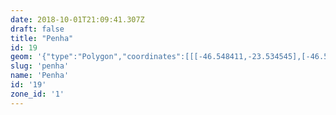 ```yaml
---
date: 2018-10-01T21:09:41.307Z
draft: false
title: "Penha"
id: 19
geom: '{"type":"Polygon","coordinates":[[[-46.548411,-23.534545],[-46.533418,-23.531637],[-46.532855,-23.531601],[-46.531864,-23.531654],[-46.529306,-23.531986],[-46.528237,-23.532012],[-46.527634,-23.531953],[-46.527659,-23.531792],[-46.521068,-23.531003],[-46.520496,-23.530861],[-46.519828,-23.530594],[-46.515402,-23.528445],[-46.514265,-23.527978],[-46.511431,-23.527524],[-46.51101,-23.527467],[-46.510908,-23.5275],[-46.509381,-23.527208],[-46.508349,-23.527115],[-46.507819,-23.527185],[-46.506692,-23.527475],[-46.505724,-23.527918],[-46.501872,-23.530429],[-46.500522,-23.53114],[-46.497385,-23.533379],[-46.496306,-23.534336],[-46.49535,-23.534894],[-46.494878,-23.535058],[-46.494084,-23.535202],[-46.493736,-23.535206],[-46.492863,-23.5339],[-46.492609,-23.533793],[-46.492479,-23.533671],[-46.488772,-23.529977],[-46.490098,-23.527508],[-46.49139,-23.525747],[-46.491747,-23.525346],[-46.492949,-23.524372],[-46.49323,-23.524048],[-46.493378,-23.524033],[-46.493308,-23.523947],[-46.493372,-23.523902],[-46.4934,-23.523946],[-46.493967,-23.523601],[-46.494459,-23.523199],[-46.494743,-23.52278],[-46.495083,-23.521967],[-46.495552,-23.521585],[-46.497452,-23.521103],[-46.499902,-23.520309],[-46.500241,-23.520305],[-46.503518,-23.520741],[-46.507383,-23.520625],[-46.507775,-23.520564],[-46.509958,-23.519908],[-46.510679,-23.519619],[-46.51261,-23.51935],[-46.51318,-23.519009],[-46.513771,-23.518393],[-46.514753,-23.517794],[-46.51668,-23.516871],[-46.517487,-23.516379],[-46.519518,-23.515467],[-46.521379,-23.514383],[-46.52215,-23.51405],[-46.522737,-23.513944],[-46.523515,-23.513963],[-46.531523,-23.515035],[-46.533769,-23.51519],[-46.536027,-23.515113],[-46.537027,-23.514979],[-46.539204,-23.514565],[-46.541613,-23.514316],[-46.543843,-23.514321],[-46.545925,-23.514531],[-46.545962,-23.512877],[-46.54586,-23.512456],[-46.546023,-23.512038],[-46.546315,-23.511567],[-46.546599,-23.510779],[-46.547306,-23.50942],[-46.548754,-23.509314],[-46.549234,-23.509341],[-46.549856,-23.509515],[-46.550191,-23.509683],[-46.550441,-23.509893],[-46.550735,-23.509551],[-46.550793,-23.508434],[-46.551388,-23.505865],[-46.551363,-23.505615],[-46.551694,-23.50482],[-46.551991,-23.504913],[-46.55238,-23.505484],[-46.552622,-23.506191],[-46.553159,-23.506756],[-46.55403,-23.507241],[-46.554657,-23.507725],[-46.554924,-23.50803],[-46.554672,-23.508341],[-46.554367,-23.508583],[-46.554916,-23.509195],[-46.555496,-23.510025],[-46.556116,-23.511692],[-46.556392,-23.512934],[-46.556473,-23.513774],[-46.556497,-23.515048],[-46.555699,-23.518692],[-46.555762,-23.520147],[-46.556015,-23.520798],[-46.556309,-23.521325],[-46.556924,-23.522063],[-46.557144,-23.522279],[-46.55837,-23.523056],[-46.557675,-23.524092],[-46.557107,-23.525125],[-46.55415,-23.529439],[-46.553975,-23.529901],[-46.55371,-23.531011],[-46.553512,-23.531336],[-46.552577,-23.531443],[-46.552233,-23.531856],[-46.551689,-23.53226],[-46.549962,-23.532911],[-46.549432,-23.53318],[-46.549099,-23.533434],[-46.548757,-23.533822],[-46.548411,-23.534545]]]}'
slug: 'penha'
name: 'Penha'
id: '19'
zone_id: '1'
---
```

		